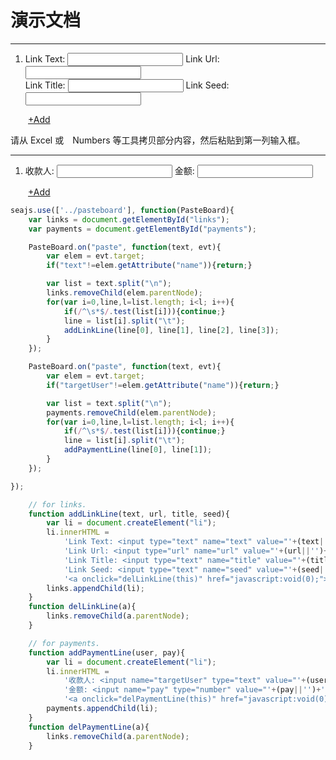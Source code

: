 
# 演示文档

----


<div>
    <ol id="links">
        <li>
            Link Text: <input name="text" type="text" />
            Link Url: <input name="url" type="text" /><br/>
            Link Title: <input name="title" type="text" />
            Link Seed: <input name="seed" type="text" />
        </li>
    </ol>
    <a style="margin-left:2em;" href="javascript:addLinkLine()">+Add</a>
</div>

<p>
请从 Excel 或　Numbers 等工具拷贝部分内容，然后粘贴到第一列输入框。
</p>

<hr />
<div>
    <ol id="payments">
        <li>
            收款人: <input name="targetUser" type="text" />
            金额: <input name="pay" type="number" />
        </li>
    </ol>
    <a style="margin-left:2em;" href="javascript:addPaymentLine()">+Add</a>
</div>

````js
seajs.use(['../pasteboard'], function(PasteBoard){
    var links = document.getElementById("links");
    var payments = document.getElementById("payments");

    PasteBoard.on("paste", function(text, evt){
        var elem = evt.target;
        if("text"!=elem.getAttribute("name")){return;}

        var list = text.split("\n");
        links.removeChild(elem.parentNode);
        for(var i=0,line,l=list.length; i<l; i++){
            if(/^\s*$/.test(list[i])){continue;}
            line = list[i].split("\t");
            addLinkLine(line[0], line[1], line[2], line[3]);
        }
    });

    PasteBoard.on("paste", function(text, evt){
        var elem = evt.target;
        if("targetUser"!=elem.getAttribute("name")){return;}

        var list = text.split("\n");
        payments.removeChild(elem.parentNode);
        for(var i=0,line,l=list.length; i<l; i++){
            if(/^\s*$/.test(list[i])){continue;}
            line = list[i].split("\t");
            addPaymentLine(line[0], line[1]);
        }
    });

});

    // for links.
    function addLinkLine(text, url, title, seed){
        var li = document.createElement("li");
        li.innerHTML =
            'Link Text: <input type="text" name="text" value="'+(text||'')+'" /> '+
            'Link Url: <input type="url" name="url" value="'+(url||'')+'" /><br/>'+
            'Link Title: <input type="text" name="title" value="'+(title||'')+'" /> '+
            'Link Seed: <input type="text" name="seed" value="'+(seed||'')+'" /> '+
            '<a onclick="delLinkLine(this)" href="javascript:void(0);">(X)Del</a>';
        links.appendChild(li);
    }
    function delLinkLine(a){
        links.removeChild(a.parentNode);
    }

    // for payments.
    function addPaymentLine(user, pay){
        var li = document.createElement("li");
        li.innerHTML =
            '收款人: <input name="targetUser" type="text" value="'+(user||'')+'" />'+
            '金额: <input name="pay" type="number" value="'+(pay||'')+'" />'+
            '<a onclick="delPaymentLine(this)" href="javascript:void(0);">(X)Del</a>';
        payments.appendChild(li);
    }
    function delPaymentLine(a){
        links.removeChild(a.parentNode);
    }
````
